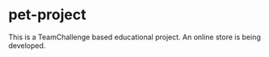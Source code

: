# pet-project
This is a TeamChallenge based educational project. An online store is being developed.
